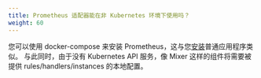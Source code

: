 ```yaml
---
title: Prometheus 适配器能在非 Kubernetes 环境下使用吗？
weight: 60
---
```


您可以使用 docker-compose 来安装 Prometheus，这与您[安装](/zh/docs/setup/consul/quick-start/#部署应用)普通应用程序类似。
与此同时，由于没有 Kubernetes API 服务，像 Mixer 这样的组件将需要被提供 rules/handlers/instances 的本地配置。